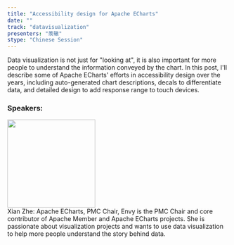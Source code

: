 ```yaml
---
title: "Accessibility design for Apache ECharts"
date: "" 
track: "datavisualization"
presenters: "羡辙"
stype: "Chinese Session"
---
```

Data visualization is not just for "looking at", it is also important for more people to understand the information conveyed by the chart. In this post, I'll describe some of Apache ECharts' efforts in accessibility design over the years, including auto-generated chart descriptions, decals to differentiate data, and detailed design to add response range to touch devices.
 ### Speakers: 
 <img src="images/speaker/1174.png" width="200" /><br>Xian Zhe: Apache ECharts, PMC Chair, Envy is the PMC Chair and core contributor of Apache Member and Apache ECharts projects. She is passionate about visualization projects and wants to use data visualization to help more people understand the story behind data.

 